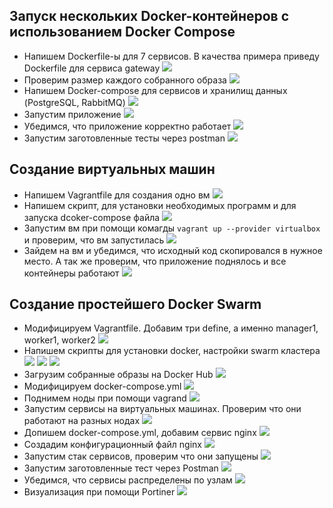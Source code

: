 ## Запуск нескольких Docker-контейнеров с использованием Docker Compose
- Напишем Dockerfile-ы для 7 сервисов. В качества примера приведу Dockerfile для сервиса gateway
![](./Photo/1.png)
- Проверим размер каждого собранного образа
![](./Photo/2.png)
- Напишем Docker-compose для сервисов и хранилищ данных (PostgreSQL, RabbitMQ)
![](./Photo/3.png)
- Запустим приложение
![](./Photo/4.png)
- Убедимся, что приложение корректно работает
![](./Photo/5.png)
- Запустим заготовленные тесты через postman
![](./Photo/6.png)
## Создание виртуальных машин
- Напишем Vagrantfile для создания одно вм
![](./Photo/7.png)
- Напишем скрипт, для установки необходимых программ и для запуска dcoker-compose файла
![](./Photo/8.png)
- Запустим вм при помощи комагды `vagrant up --provider virtualbox` и проверим, что вм запустилась
![](./Photo/9.png)
- Зайдем на вм и убедимся, что исходный код скопировался в нужное место. А так же проверим, что приложение поднялось и все контейнеры работают
![](./Photo/10.png)
## Создание простейшего Docker Swarm
- Модифицируем Vagrantfile. Добавим три define, а именно manager1, worker1, worker2
![](./Photo/11.png)
- Напишем скрипты для установки docker, настройки swarm кластера
![](./Photo/13.png)
![](./Photo/12.png)
![](./Photo/14.png)
- Загрузим собранные образы на Docker Hub
![](./Photo/15.png)
- Модифицируем docker-compose.yml
![](./Photo/16.png)
- Поднимем ноды при помощи vagrand
![](./Photo/17.png)
- Запустим сервисы на виртуальных машинах. Проверим что они работают на разных нодах
![](./Photo/18.png)
- Допишем docker-compose.yml, добавим сервис nginx
![](./Photo/19.png)
- Создадим конфигурационный файл nginx
![](./Photo/20.png)
- Запустим стак сервисов, проверим что они запущены
![](./Photo/21.png)
- Запустим заготовленные тест через Postman
![](./Photo/22.png)
- Убедимся, что сервисы распределены по узлам
![](./Photo/23.png)
- Визуализация при помощи Portiner
![](./Photo/24.png)